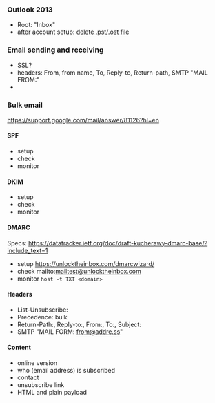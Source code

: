 ### Outlook 2013

- Root: "Inbox"
- after account setup: [delete .pst/.ost file](http://answers.microsoft.com/en-us/office/forum/office_2013_release-outlook/outlook-2013-with-imap-deleted-items-and-trash-i/9ec6e501-8e1a-45cf-bb90-cb9e2205d025)

### Email sending and receiving

- SSL?
- headers: From, from name, To, Reply-to, Return-path, SMTP "MAIL FROM:"
- 

### Bulk email

https://support.google.com/mail/answer/81126?hl=en

#### SPF

- setup
- check
- monitor

#### DKIM

- setup
- check
- monitor

#### DMARC

Specs: https://datatracker.ietf.org/doc/draft-kucherawy-dmarc-base/?include_text=1

- setup https://unlocktheinbox.com/dmarcwizard/
- check mailto:mailtest@unlocktheinbox.com
- monitor `host -t TXT <domain>`

#### Headers

- List-Unsubscribe: <URL>
- Precedence: bulk
- Return-Path:, Reply-to:, From:, To:, Subject:
- SMTP "MAIL FORM: <from@addre.ss>"

#### Content

- online version
- who (email address) is subscribed
- contact
- unsubscribe link
- HTML and plain payload
